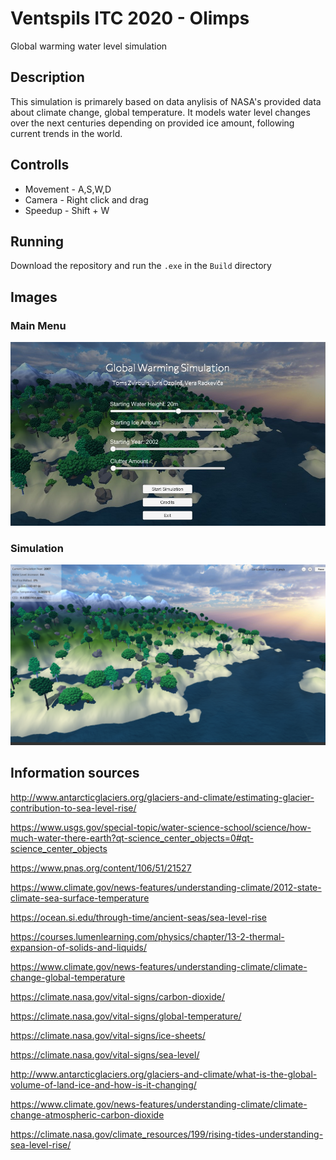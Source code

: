 # Ventspils ITC 2020 - Olimps

Global warming water level simulation

## Description

This simulation is primarely based on data anylisis of NASA's provided data about climate change, global temperature. It models water level changes over the next centuries depending on provided ice amount, following current trends in the world.

## Controlls

+ Movement - A,S,W,D
+ Camera - Right click and drag
+ Speedup - Shift + W

## Running

Download the repository and run the `.exe` in the `Build` directory

## Images

### Main Menu

![Main Menu](./Images/mainMenu.jpg)

### Simulation

![Simulation](./Images/simulation.png)

## Information sources

http://www.antarcticglaciers.org/glaciers-and-climate/estimating-glacier-contribution-to-sea-level-rise/

https://www.usgs.gov/special-topic/water-science-school/science/how-much-water-there-earth?qt-science_center_objects=0#qt-science_center_objects

https://www.pnas.org/content/106/51/21527

https://www.climate.gov/news-features/understanding-climate/2012-state-climate-sea-surface-temperature

https://ocean.si.edu/through-time/ancient-seas/sea-level-rise

https://courses.lumenlearning.com/physics/chapter/13-2-thermal-expansion-of-solids-and-liquids/

https://www.climate.gov/news-features/understanding-climate/climate-change-global-temperature

https://climate.nasa.gov/vital-signs/carbon-dioxide/

https://climate.nasa.gov/vital-signs/global-temperature/

https://climate.nasa.gov/vital-signs/ice-sheets/

https://climate.nasa.gov/vital-signs/sea-level/

http://www.antarcticglaciers.org/glaciers-and-climate/what-is-the-global-volume-of-land-ice-and-how-is-it-changing/

https://www.climate.gov/news-features/understanding-climate/climate-change-atmospheric-carbon-dioxide

https://climate.nasa.gov/climate_resources/199/rising-tides-understanding-sea-level-rise/
